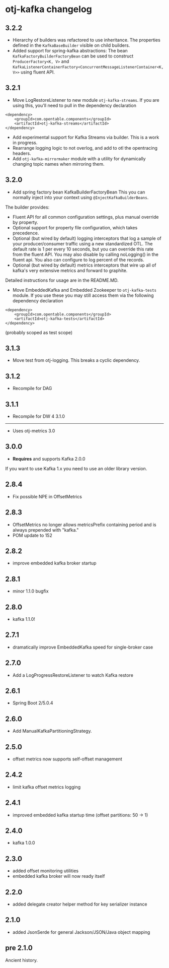 otj-kafka changelog
===================

3.2.2
-----
* Hierarchy of builders was refactored to use inheritance. The properties defined in the `KafkaBaseBuilder` visible on child builders.
* Added support for spring-kafka abstractions:
The bean `KafkaFactoryBuilderFactoryBean` can be used to construct `ProducerFactory<K, V>` and `KafkaListenerContainerFactory<ConcurrentMessageListenerContainer<K, V>>` using fluent API.

3.2.1
-----
* Move LogRestoreListener to new module `otj-kafka-streams`. If you are using this, you'll need
to pull in the dependency declaration

```$xslt
<dependency>
    <groupId>com.opentable.components</groupId>
    <artifactId>otj-kafka-streams</artifactId>
</dependency>
```

* Add experimental support for Kafka Streams via builder. This is a work in progress.
* Rearrange logging logic to not overlog, and add to otl the opentracing headers.
* Add `otj-kafka-mirrormaker` module with a utility for dynamically changing topic names when mirroring them.

3.2.0
-----
* Add spring factory bean KafkaBuilderFactoryBean
 This you can normally inject into your context using `@InjectKafkaBuilderBeans`.

The builder provides:
* Fluent API for all common configuration settings, plus manual override by property.
* Optional support for property file configuration, which takes precedence.
* Optional (but wired by default) logging interceptors that log a sample of your producer/consumer
traffic using a new standardized OTL. The default rate is 1 per every 10 seconds, but you can
override this rate from the fluent API. You may also disable by calling noLogging() in the fluent api. You also can configure to log percent of the records.
* Optional (but wired by default) metrics interceptors that wire up all of kafka's very extensive metrics
and forward to graphite.

Detailed instructions for usage are in the README.MD.

* Move EmbeddedKafka and Embedded Zookeeper to `otj-kafka-tests` module. If you use these you may
still access them via the following dependency declaration

```$xslt
<dependency>
    <groupId>com.opentable.components</groupId>
    <artifactId>otj-kafka-tests</artifactId>
</dependency>
```

(probably scoped as test scope)

3.1.3
-----
* Move test from otj-logging. This breaks a cyclic dependency.

3.1.2
-----
* Recompile for DAG

3.1.1
-----
* Recompile for DW 4
3.1.0
-----
* Uses otj-metrics 3.0

3.0.0
-----
* **Requires** and supports Kafka 2.0.0

If you want to use Kafka 1.x you need to use an older library version.

2.8.4
-----
* Fix possible NPE in OffsetMetrics

2.8.3
-----
* OffsetMetrics no longer allows metricsPrefix containing period and is always prepended with "kafka."
* POM update to 152

2.8.2
-----

* improve embedded kafka broker startup

2.8.1
-----

* minor 1.1.0 bugfix

2.8.0
-----

* kafka 1.1.0!

2.7.1
-----

* dramatically improve EmbeddedKafka speed for single-broker case

2.7.0
-----

* Add a LogProgressRestoreListener to watch Kafka restore

2.6.1
-----
* Spring Boot 2/5.0.4

2.6.0
-----
* Add ManualKafkaPartitioningStrategy.

2.5.0
-----

* offset metrics now supports self-offset management

2.4.2
-----

* limit kafka offset metrics logging

2.4.1
-----

* improved embedded kafka startup time (offset partitions: 50 -> 1)

2.4.0
-----

* kafka 1.0.0

2.3.0
-----

* added offset monitoring utilities
* embedded kafka broker will now ready itself

2.2.0
-----

* added delegate creator helper method for key serializer instance

2.1.0
-----

* added JsonSerde for general Jackson/JSON/Java object mapping

pre 2.1.0
---------

Ancient history.
